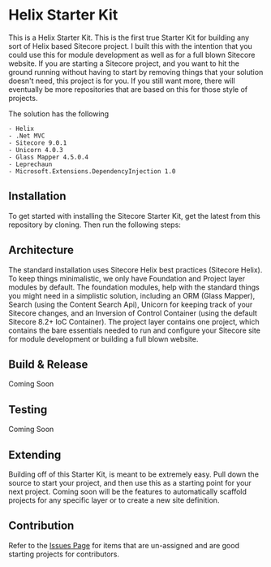 # Helix Starter Kit

This is a Helix Starter Kit.  This is the first true Starter Kit for building any sort of Helix based Sitecore project.  I built this with the intention that you could use this for module development as well as for a full blown Sitecore website.  If you are starting a Sitecore project, and you want to hit the ground running without having to start by removing things that your solution doesn't need, this project is for you.  If you still want more, there will eventually be more repositories that are based on this for those style of projects.

The solution has the following 

    - Helix
	- .Net MVC
	- Sitecore 9.0.1
	- Unicorn 4.0.3
	- Glass Mapper 4.5.0.4
	- Leprechaun 
	- Microsoft.Extensions.DependencyInjection 1.0

## Installation

To get started with installing the Sitecore Starter Kit, get the latest from this repository by cloning. Then run the following steps:



## Architecture

The standard installation uses Sitecore Helix best practices (Sitecore Helix).  To keep things minimalistic, we only have Foundation and Project layer modules by default.  The foundation modules, help with the standard things you might need in a simplistic solution, including an ORM (Glass Mapper), Search (using the Content Search Api), Unicorn for keeping track of your Sitecore changes, and an Inversion of Control Container (using the default Sitecore 8.2+ IoC Container).  The project layer contains one project, which contains the bare essentials needed to run and configure your Sitecore site for module development or building a full blown website.

## Build & Release

Coming Soon

## Testing

Coming Soon

## Extending

Building off of this Starter Kit, is meant to be extremely easy.  Pull down the source to start your project, and then use this as a starting point for your next project.  Coming soon will be the features to automatically scaffold projects for any specific layer or to create a new site definition.

## Contribution

Refer to the [Issues Page](https://github.com/sitecoremaster/Helix-Starter-Kit/issues) for items that are un-assigned and are good starting projects for contributors.